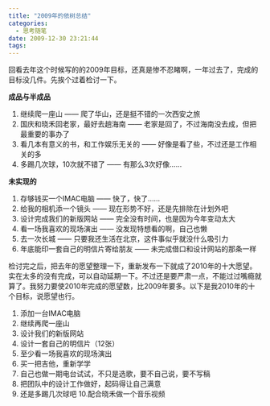 ```yaml
---
title: "2009年的依树总结"
categories:
  - 思考随笔
date: 2009-12-30 23:21:44
tags:
---
```


回看去年这个时候写的的2009年目标，还真是惨不忍睹啊，一年过去了，完成的目标没几件。先挨个过着检讨一下。 

**成品与半成品** 
1. 继续爬一座山 —— 爬了华山，还是挺不错的一次西安之旅 
2. 国庆和晓禾回老家，最好去趟海南 —— 老家是回了，不过海南没去成，但把最重要的事办了 
3. 看几本有意义的书，和工作娱乐无关的 —— 好像是看了些，不过还是工作相关的多 
4. 多踢几次球，10次就不错了 —— 有那么3次好像…… 

**未实现的** 
1. 存够钱买一个IMAC电脑 —— 快了，快了…… 
2. 给我的相机添一个镜头 —— 现在形势不好，还是先排除在计划外吧 
3. 设计完成我们的新版网站 —— 完全没有时间，也是因为今年变动太大 
4. 看一场我喜欢的现场演出 —— 没发现特想看的啊，自己也懒 
5. 去一次长城 —— 只要我还生活在北京，这件事似乎就没什么吸引力 
6. 年底能印一套自己的明信片寄给朋友 —— 未完成借口和设计网站的那条一样 

检讨完之后，把去年的愿望整理一下，重新发布一下就成了2010年的十大愿望。实在太多的没有完成，可以自动延期一下。不过还是要严肃一点，不能过过嘴瘾就算了。我努力要使2010年完成的愿望数，比2009年要多。以下是我2010年的十个目标，说愿望也行。 
1. 添加一台IMAC电脑 
2. 继续再爬一座山 
3. 设计我们的新版网站 
4. 设计一套自己的明信片（12张） 
5. 至少看一场我喜欢的现场演出 
6. 买一把吉他，重新学学 
7. 自己也做一期电台试试，不只是选歌，要不自己说，要不写稿 
8. 把团队中的设计工作做好，起码得让自己满意 
9. 还是多踢几次球吧 
10.配合晓禾做一个音乐视频